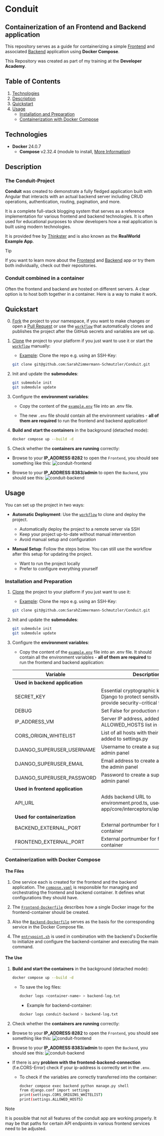 # Conduit

## Containerization of an Frontend and Backend application

This repository serves as a guide for containerizing a simple [Frontend](https://github.com/SarahZimmermann-Schmutzler/conduit-frontend) and associated [Backend](https://github.com/SarahZimmermann-Schmutzler/conduit-backend) application using **Docker Compose**.  
  
This Repository was created as part of my training at the **Developer Academy**.  

## Table of Contents

1. [Technologies](#technologies)  
1. [Description](#description)
1. [Quickstart](#quickstart)  
1. [Usage](#usage)  
    * [Installation and Preparation](#installation-and-preparation)
    * [Containerization with Docker Compose](#containerization-with-docker-compose)

## Technologies

* **Docker** 24.0.7
  * **Compose** v2.32.4 (module to install, [More Information](https://docs.docker.com/compose/))

## Description

### The Conduit-Project

**Conduit** was created to demonstrate a fully fledged application built with Angular that interacts with an actual backend server including CRUD operations, authentication, routing, pagination, and more.  
  
It is a complete full-stack blogging system that serves as a reference implementation for various frontend and backend technologies. It is often used for educational purposes to show developers how a real application is built using modern technologies.  

It is provided free by [Thinkster](https://thinkster.io/) and is also known as the **RealWorld Example App**.

> [!TIP]
> If you want to learn more about the [Frontend](https://github.com/SarahZimmermann-Schmutzler/conduit-frontend) and [Backend](https://github.com/SarahZimmermann-Schmutzler/conduit-backend) app or try them both individually, check out their repositories.

### Conduit combined in a container

Often the frontend and backend are hosted on different servers. A clear option is to host both together in a container. Here is a way to make it work.
  
## Quickstart

0) [Fork](https://docs.github.com/de/pull-requests/collaborating-with-pull-requests/working-with-forks/fork-a-repo) the project to your namespace, if you want to make changes or open a [Pull Request](https://docs.github.com/de/pull-requests/collaborating-with-pull-requests/proposing-changes-to-your-work-with-pull-requests/about-pull-requests) or use the [`workflow`](./.github/workflows/workflow.md) that automatically clones and publishes the project after the GitHub secrets and variables are set up.

1. [Clone](https://docs.github.com/en/repositories/creating-and-managing-repositories/cloning-a-repository) the project to your platform if you just want to use it or start the [`workflow`](./.github/workflows/workflow.md) manually:
    * <ins>Example</ins>: Clone the repo e.g. using an SSH-Key:  

    ```bash
    git clone git@github.com:SarahZimmermann-Schmutzler/Conduit.git
    ```

1. Init and update the **submodules**:

    ```bash
    git submodule init
    git submodule update
    ```

1. Configure the **environment variables**:
    * Copy the content of the [`example.env`](./example.env) file into an .env file.

    * The new `.env` file should contain all the environment variables - **all of them are required** to run the frontend and backend application!

1. **Build and start the containers** in the background (detached mode):

    ```bash
    docker compose up --build -d
    ```

1. Check whether the **containers are running** correctly:

* Browse to your **IP_ADDRESS:8282** to open the `Frontend`, you should see something like this:
    ![conduit-frontend](./frontend.png)

* Browse to your **IP_ADDRESS:8383/admin** to open the `Backend`, you should see this:
    ![conduit-backend](./backend.png)

## Usage

You can set up the project in two ways:

* **Automatic Deployment**: Use the [`workflow`](./.github/workflows/workflow.md) to clone and deploy the project.
  * Automatically deploy the project to a remote server via SSH
  * Keep your project up-to-date without manual intervention
  * Avoid manual setup and configuration

* **Manual Setup**: Follow the steps below. You can still use the workflow after this setup for updating the project.
  * Want to run the project locally
  * Prefer to configure everything yourself

### Installation and Preparation

1. [Clone](https://docs.github.com/en/repositories/creating-and-managing-repositories/cloning-a-repository) the project to your platform if you just want to use it:
    * <ins>Example</ins>: Clone the repo e.g. using an SSH-Key:  

    ```bash
    git clone git@github.com:SarahZimmermann-Schmutzler/Conduit.git
    ```

1. Init and update the **submodules**:

    ```bash
    git submodule init
    git submodule update
    ```

1. Configure the **environment variables**:
    * Copy the content of the [`example.env`](./example.env) file into an .env file. It should contain all the environment variables - **all of them are required** to run the frontend and backend application:

    | Variable | Description | Type | Default Value |
    | -------- | ----------- | ---- | ------------- |
    | **Used in backend application** | | | |
    | SECRET_KEY | Essential cryptographic key used by Django to protect sensitive data and provide security-critical functionality | string | secret |
    | DEBUG | Set False for production mode | boolean | True |
    | IP_ADDRESS_VM | Server IP address, added to the ALLOWED_HOSTS list in settings.py | string | 127.0.0.1 |
    | CORS_ORIGIN_WHITELIST | List of all hosts with their portnumbers, added to settings.py | string | "127.0.0.1:8282,localhost:8282" |
    | DJANGO_SUPERUSER_USERNAME | Username to create a superuser for the admin panel | string | admin |
    | DJANGO_SUPERUSER_EMAIL | Email address to create a superuser for the admin panel | string | admin@test.de |
    | DJANGO_SUPERUSER_PASSWORD | Password to create a superuser for the admin panel | string | changeMe123 |
    | **Used in frontend application** | | | |
    | API_URL | Adds backend URL to environment.prod.ts, used in app/core/interceptors/api.interceptor.ts | string | http://127.0.0.1:8383/api |
    | **Used for containerization** | | | |
    | BACKEND_EXTERNAL_PORT | External portnumber for backend-container | string | 8383 |
    | FRONTEND_EXTERNAL_PORT | External portnumber for frontend-container | string | 8282 |

### Containerization with Docker Compose

#### The Files

1. One service each is created for the frontend and the backend application. The [`compose.yaml`](./compose.yaml) is responsible for managing and orchestrating the frontend and backend container. It defines what configurations they should have.

1. The [`Frontend-Dockerfile`](https://github.com/SarahZimmermann-Schmutzler/conduit-frontend/blob/master/Dockerfile) describes how a single Docker image for the frontend-container should be created.

1. Also the [`Backend-Dockerfile`](https://github.com/SarahZimmermann-Schmutzler/conduit-backend/blob/master/Dockerfile) serves as the basis for the corresponding service in the Docker Compose file.

1. The [`entrypoint.sh`](https://github.com/SarahZimmermann-Schmutzler/conduit-backend/blob/master/entrypoint.sh) is used in combination with the backend's Dockerfile to initialize and configure the backend-container and executing the main command.

#### The Use

1. **Build and start the containers** in the background (detached mode):

    ```bash
    docker compose up --build -d
    ```

    * To save the log files:

        ```bash
        docker logs <container-name> > backend-log.txt
        ```

        * Example for backend-container:

        ```bash
        docker logs conduit-backend > backend-log.txt
        ```

1. Check whether the **containers are running** correctly:

* Browse to your **IP_ADDRESS:8282** to open the `Frontend`, you should see something like this:
    ![conduit-frontend](./frontend.png)

* Browse to your **IP_ADDRESS:8383/admin** to open the `Backend`, you should see this:
    ![conduit-backend](./backend.png)

* If there is any **problem with the frontend-backend-connection** (f.e.CORS-Error) check if your ip-address is correctly set in the `.env`.

  * To check if the variables are correctly transferred into the container:

    ```bash
    docker compose exec backend python manage.py shell
    from django.conf import settings
    print(settings.CORS_ORIGINS_WHITELIST)
    print(settings.ALLOWED_HOSTS)
    ```

> [!NOTE]
> It is possible that not all features of the conduit app are working properly. It may be that paths for certain API endpoints in various frontend services need to be adjusted.
